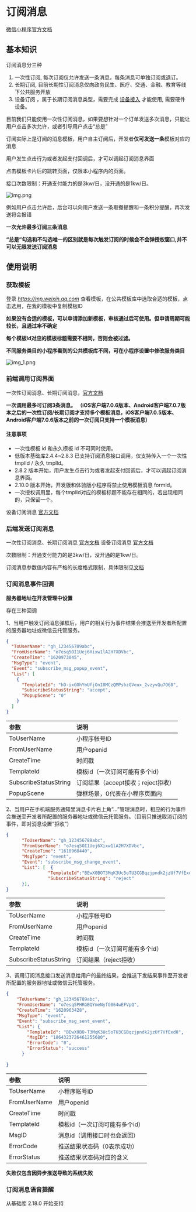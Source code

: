 # 订阅消息

[微信小程序官方文档](https://developers.weixin.qq.com/miniprogram/dev/framework/open-ability/subscribe-message.html#%E8%AE%A2%E9%98%85%E6%B6%88%E6%81%AF%E8%AF%AD%E9%9F%B3%E6%8F%90%E9%86%92)

## 基本知识

订阅消息分三种

1. 一次性订阅, 每次订阅仅允许发送一条消息，每条消息可单独订阅或退订。
2. 长期订阅, 目前长期性订阅消息仅向政务民生、医疗、交通、金融、教育等线下公共服务开放
3. 设备订阅 ，属于长期订阅消息类型，需要完成 [设备接入](https://developers.weixin.qq.com/miniprogram/dev/framework/device/device-access.html)
   才能使用, 需要硬件设备。

目前我们只能使用一次性订阅消息，如果要想针对一个订单发送多次消息，只能让用户点击多次允许，或者引导用户点击“总是”

订阅实际上是订阅的消息模板，用户自主订阅后，开发者**仅可发送一条**模板对应的消息

用户发生点击行为或者发起支付回调后，才可以调起订阅消息界面

点击模板卡片后的跳转页面，仅限本小程序内的页面。

接口次数限制：开通支付能力的是3kw/日，没开通的是1kw/日。



![img.png](img.png)

例如用户点击允许后，后台可以向用户发送一条取餐提醒和一条积分提醒，再次发送将会报错

**一次允许最多订阅三条消息**

**“总是”勾选和不勾选唯一的区别就是每次触发订阅的时候会不会弹授权窗口,并不可以无限发送订阅消息**

## 使用说明

### 获取模板

登录 _https://mp.weixin.qq.com_ 查看模板，在公共模板库中选取合适的模板，点击选用，在我的模板中复制模板ID

**如果没有合适的模板，可以申请添加新模板，审核通过后可使用。但申请周期可能较长，且通过率不确定**

**每个模板Id对应的模板标题需要不相同，否则会被过滤。**

**不同服务类目的小程序看到的公共模板库不同，可在小程序设置中修改服务类目**

![img_1.png](img_1.png)

### 前端调用订阅界面

一次性订阅消息、长期订阅消息，[官方文档](https://developers.weixin.qq.com/miniprogram/dev/api/open-api/subscribe-message/wx.requestSubscribeMessage.html)

**一次调用最多可订阅3条消息。**
**（iOS客户端7.0.6版本、Android客户端7.0.7版本之后的一次性订阅/长期订阅才支持多个模板消息，iOS客户端7.0.5版本、Android客户端7.0.6版本之前的一次订阅只支持一个模板消息）**

#### 注意事项

- 一次性模板 id 和永久模板 id 不可同时使用。
- 低版本基础库2.4.4~2.8.3 已支持订阅消息接口调用，仅支持传入一个一次性 tmplId / 永久 tmplId。
- 2.8.2 版本开始，用户发生点击行为或者发起支付回调后，才可以调起订阅消息界面。
- 2.10.0 版本开始，开发版和体验版小程序将禁止使用模板消息 formId。
- 一次授权调用里，每个tmplId对应的模板标题不能存在相同的，若出现相同的，只保留一个。

设备订阅消息 [官方文档](https://developers.weixin.qq.com/miniprogram/dev/api/open-api/subscribe-message/wx.requestSubscribeDeviceMessage.html)

### 后端发送订阅消息

一次性订阅消息、长期订阅消息 [官方文档](https://developers.weixin.qq.com/miniprogram/dev/api-backend/open-api/subscribe-message/subscribeMessage.send.html)
设备订阅消息 [官方文档](https://developers.weixin.qq.com/miniprogram/dev/api-backend/open-api/hardware-device/hardwareDevice.send.html)

次数限制：开通支付能力的是3kw/日，没开通的是1kw/日。

订阅消息参数值内容有严格的长度格式限制，具体限制见[文档](https://developers.weixin.qq.com/miniprogram/dev/api-backend/open-api/subscribe-message/subscribeMessage.send.html)



### 订阅消息事件回调

**服务器地址在开发管理中设置**

存在三种回调

1、当用户触发订阅消息弹框后，用户的相关行为事件结果会推送至开发者所配置的服务器地址或微信云托管服务。

```json
{
  "ToUserName": "gh_123456789abc",
  "FromUserName": "o7esq5OI1Uej6Xixw1lA2H7XDVbc",
  "CreateTime": "1620973045",
  "MsgType": "event",
  "Event": "subscribe_msg_popup_event",
  "List": [
    {
      "TemplateId": "hD-ixGOhYmUfjOnI8MCzQMPshzGVeux_2vzyvQu7O68",
      "SubscribeStatusString": "accept",
      "PopupScene": "0"
    }
  ]
}

```


| 参数                    | 说明                      |
|:----------------------|:------------------------|
| ToUserName            | 小程序帐号ID                 |
| FromUserName          | 用户openid                |
| CreateTime            | 时间戳                     |
| TemplateId            | 模板id（一次订阅可能有多个id）       |
| SubscribeStatusString | 订阅结果（accept接收；reject拒收） |
| PopupScene            | 弹框场景，0代表在小程序页面内         |


2、当用户在手机端服务通知里消息卡片右上角“...”管理消息时，相应的行为事件会推送至开发者所配置的服务器地址或微信云托管服务。（目前只推送取消订阅的事件，即对消息设置“拒收”）

```json
{
      "ToUserName": "gh_123456789abc",
      "FromUserName": "o7esq5OI1Uej6Xixw1lA2H7XDVbc",
      "CreateTime": "1610968440",
      "MsgType": "event",
      "Event": "subscribe_msg_change_event",
      "List": [  {
                "TemplateId":"BEwX0BOT3MqK3Uc5oTU3CGBqzjpndk2jzUf7VfExd8",
                "SubscribeStatusString": "reject"
      }],
}

```

| 参数	                   | 说明                 |
|:----------------------|:-------------------|
| ToUserName	           | 小程序帐号ID            |
| FromUserName          | 	用户openid          |
| CreateTime            | 	时间戳               |
| TemplateId            | 	模板id（一次订阅可能有多个id） |
| SubscribeStatusString | 	订阅结果（reject拒收）    |

3、调用订阅消息接口发送消息给用户的最终结果，会推送下发结果事件至开发者所配置的服务器地址或微信云托管服务。
```json
{
    "ToUserName": "gh_123456789abc",
    "FromUserName": "o7esq5PHRGBQYmeNyfG064wEFVpQ",
    "CreateTime": "1620963428",
    "MsgType": "event",
    "Event": "subscribe_msg_sent_event",
    "List": {
        "TemplateId": "BEwX0BO-T3MqK3Uc5oTU3CGBqzjpndk2jzUf7VfExd8",
        "MsgID": "1864323726461255680",
        "ErrorCode": "0",
        "ErrorStatus": "success"
      }
      
}

```
| 参数	           | 说明                |
|:--------------|:------------------|
| ToUserName	   | 小程序帐号ID           |
| FromUserName	 | 用户openid          |
| CreateTime	   | 时间戳               |
| TemplateId	   | 模板id（一次订阅可能有多个id） |
| MsgID	        | 消息id（调用接口时也会返回）   |
| ErrorCode	    | 推送结果状态码（0表示成功）    |
| ErrorStatus	  | 推送结果状态码对应的含义      |

**失败仅包含因异步推送导致的系统失败**


### 订阅消息语音提醒
从基础库 2.18.0 开始支持

